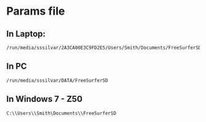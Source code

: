 # Params file

## In Laptop:
    /run/media/sssilvar/2A3CA00E3C9FD2E5/Users/Smith/Documents/FreeSurferSD
    
## In PC
    /run/media/sssilvar/DATA/FreeSurferSD

## In Windows 7 - Z50
    C:\\Users\\Smith\Documents\\FreeSurferSD